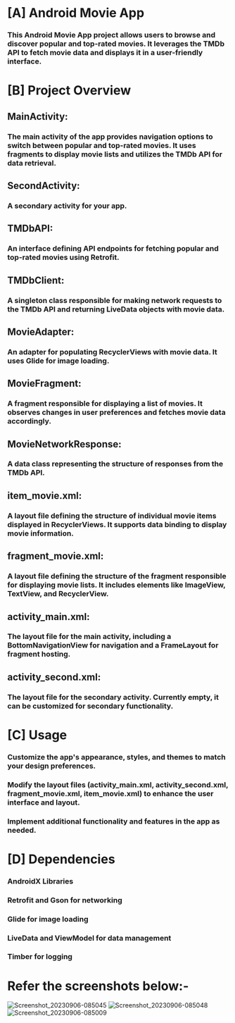 # [A] Android Movie App
### This Android Movie App project allows users to browse and discover popular and top-rated movies. It leverages the TMDb API to fetch movie data and displays it in a user-friendly interface.

# [B] Project Overview
## MainActivity:
### The main activity of the app provides navigation options to switch between popular and top-rated movies. It uses fragments to display movie lists and utilizes the TMDb API for data retrieval.

## SecondActivity:
### A secondary activity for your app.

## TMDbAPI:
### An interface defining API endpoints for fetching popular and top-rated movies using Retrofit.

## TMDbClient: 
### A singleton class responsible for making network requests to the TMDb API and returning LiveData objects with movie data.

## MovieAdapter: 
### An adapter for populating RecyclerViews with movie data. It uses Glide for image loading.

## MovieFragment:
### A fragment responsible for displaying a list of movies. It observes changes in user preferences and fetches movie data accordingly.

## MovieNetworkResponse:
### A data class representing the structure of responses from the TMDb API.

## item_movie.xml:
### A layout file defining the structure of individual movie items displayed in RecyclerViews. It supports data binding to display movie information.

## fragment_movie.xml:
### A layout file defining the structure of the fragment responsible for displaying movie lists. It includes elements like ImageView, TextView, and RecyclerView.

## activity_main.xml:
### The layout file for the main activity, including a BottomNavigationView for navigation and a FrameLayout for fragment hosting.

## activity_second.xml:
### The layout file for the secondary activity. Currently empty, it can be customized for secondary functionality.

# [C] Usage
### Customize the app's appearance, styles, and themes to match your design preferences.

### Modify the layout files (activity_main.xml, activity_second.xml, fragment_movie.xml, item_movie.xml) to enhance the user interface and layout.

### Implement additional functionality and features in the app as needed.

# [D] Dependencies
### AndroidX Libraries
### Retrofit and Gson for networking
### Glide for image loading
### LiveData and ViewModel for data management
### Timber for logging


# Refer the screenshots below:- 
![Screenshot_20230906-085045](https://github.com/Sarthakverse/Popular_Movies_App/assets/117356021/7cd203ab-9379-43d8-9730-d2e9e2bb04dc)
![Screenshot_20230906-085048](https://github.com/Sarthakverse/Popular_Movies_App/assets/117356021/6ae0e04c-e1ee-4d1a-a22c-5d323e201728)
![Screenshot_20230906-085009](https://github.com/Sarthakverse/Popular_Movies_App/assets/117356021/bad406a7-9f4f-40d1-ae14-aed30c62ec14)



